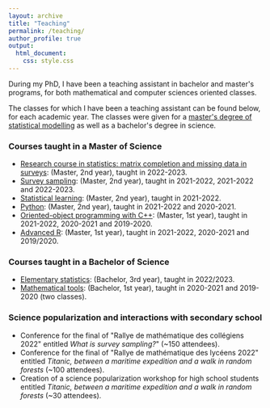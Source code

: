 ```yaml
---
layout: archive
title: "Teaching"
permalink: /teaching/
author_profile: true
output:
  html_document:
    css: style.css
---
```


During my PhD, I have been a teaching assistant in bachelor and master's programs, for both mathematical and computer sciences oriented classes.

The classes for which I have been a teaching assistant can be found below, for each academic year. The classes were given for a [master's degree of statistical modelling](https://lmb.univ-fcomte.fr/Master-Mathematiques-Appliquees) as well as a bachelor's degree in science.

### Courses taught in a Master of Science

- <ins>Research course in statistics: matrix completion and missing data in surveys</ins>: (Master, 2nd year), taught in 2022-2023. 
- <ins>Survey sampling</ins>: (Master, 2nd year), taught in 2021-2022, 2021-2022 and 2022-2023. 
- <ins>Statistical learning</ins>: (Master, 2nd year), taught in 2021-2022.
- <ins>Python</ins>: (Master, 2nd year), taught in 2021-2022 and 2020-2021.
- <ins>Oriented-object programming with C++</ins>: (Master, 1st year), taught in 2021-2022, 2020-2021 and 2019-2020.
- <ins>Advanced R</ins>: (Master, 1st year), taught in 2021-2022, 2020-2021 and 2019/2020.

### Courses taught in a Bachelor of Science

- <ins>Elementary statistics</ins>: (Bachelor, 3rd year), taught in 2022/2023.
- <ins>Mathematical tools</ins>: (Bachelor, 1st year), taught in 2020-2021 and 2019-2020 (two classes).


### Science popularization and interactions with secondary school
- Conference for the final of "Rallye de mathématique des collégiens 2022" entitled *What is survey sampling?*" (~150 attendees).
- Conference for the final of "Rallye de mathématique des lycéens 2022" entitled *Titanic, between a maritime expedition and a walk in random forests* (~100 attendees).
- Creation of a science popularization workshop for high school students entitled *Titanic, between a maritime expedition and a walk in random forests* (~30 attendees).
